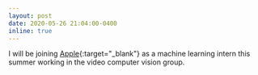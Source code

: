 ```yaml
---
layout: post
date: 2020-05-26 21:04:00-0400
inline: true
---
```


I will be joining [Apple](https://www.apple.com/){:target="\_blank"} as a machine learning intern this summer working in the video computer vision group.
